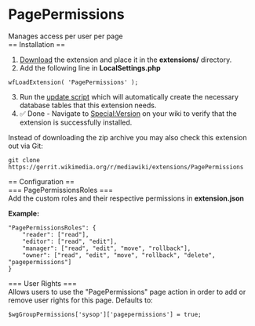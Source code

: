 # PagePermissions  
Manages access per user per page  
== Installation ==  
1) [Download](https://www.mediawiki.org/wiki/Special:ExtensionDistributor/PagePermissions) the extension and place it in the **extensions/** directory.  
2) Add the following line in **LocalSettings.php**  
```
wfLoadExtension( 'PagePermissions' );
```  
3) Run the [update script](https://www.mediawiki.org/wiki/Special:MyLanguage/Manual:Update.php) which will automatically create the necessary database tables that this extension needs.  
4) ✅ Done - Navigate to [Special:Version](https://www.mediawiki.org/wiki/Special:Version) on your wiki to verify that the extension is successfully installed.  
  

  
Instead of downloading the zip archive you may also check this extension out via Git:
```
git clone https://gerrit.wikimedia.org/r/mediawiki/extensions/PagePermissions
```
== Configuration ==   
=== PagePermissionsRoles ===  
Add the custom roles and their respective permissions in **extension.json**  
  
**Example:**  
```
"PagePermissionsRoles": {
	"reader": ["read"],
	"editor": ["read", "edit"],
	"manager": ["read", "edit", "move", "rollback"],
	"owner": ["read", "edit", "move", "rollback", "delete", "pagepermissions"]
}
```
=== User Rights ===  
Allows users to use the "PagePermissions" page action in order to add or remove user rights for this page. Defaults to:
```
$wgGroupPermissions['sysop']['pagepermissions'] = true;
```  
